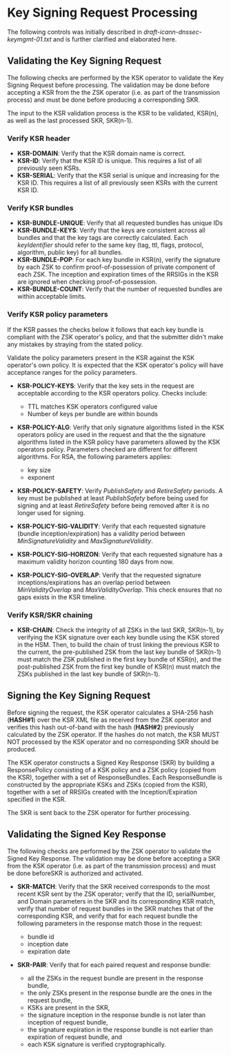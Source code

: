 # Key Signing Request Processing

The following controls was initially described in _draft-icann-dnssec-keymgmt-01.txt_ and is further clarified and elaborated here.


## Validating the Key Signing Request

The following checks are performed by the KSK operator to validate the Key Signing Request before processing. The validation may be done before accepting a KSR from the the ZSK operator (i.e. as part of the transmission process) and must be done before producing a corresponding SKR.

The input to the KSR validation process is the KSR to be validated, KSR(n), as well as the last processed SKR, SKR(n-1).



### Verify KSR header

- **KSR-DOMAIN**: Verify that the KSR domain name is correct.
- **KSR-ID**: Verify that the KSR ID is unique. This requires a list of all previously seen KSRs.
- **KSR-SERIAL**: Verify that the KSR serial is unique and increasing for the KSR ID. This requires a list of all previously seen KSRs with the current KSR ID.

### Verify KSR bundles

- **KSR-BUNDLE-UNIQUE**: Verify that all requested bundles has unique IDs
- **KSR-BUNDLE-KEYS**: Verify that the keys are consistent across all bundles and that the key tags are correctly calculated. Each _keyIdentifier_ should refer to the same key (tag, ttl, flags, protocol, algorithm, public key) for all bundles.
- **KSR-BUNDLE-POP**: For each key bundle in KSR(n), verify the signature by each ZSK to confirm proof-of-possession of private component of each ZSK. The inception and expiration times of the RRSIGs in the KSR are ignored when checking proof-of-possession.
- **KSR-BUNDLE-COUNT**: Verify that the number of requested bundles are within acceptable limits.

### Verify KSR policy parameters

If the KSR passes the checks below it follows that each key bundle is compliant with the ZSK operator's policy, and that the submitter didn't make any mistakes by straying from the stated policy.

Validate the policy parameters present in the KSR against the KSK operator's own policy. It is expected that the KSK operator's policy will have acceptance ranges for the policy parameters.

- **KSR-POLICY-KEYS**: Verify that the key sets in the request are acceptable according to the KSR operators policy.
  Checks include:
    - TTL matches KSK operators configured value
    - Number of keys per bundle are within bounds

- **KSR-POLICY-ALG**: Verify that only signature algorithms listed in the KSK operators policy are used in the request and that the the signature algorithms listed in the KSR policy have parameters allowed by the KSK operators policy. Parameters checked are different for different algorithms. For RSA, the following parameters applies:

    - key size
    - exponent

- **KSR-POLICY-SAFETY**: Verify _PublishSafety_ and _RetireSafety_ periods. A key must be published at least _PublishSafety_ before being used for signing and at least _RetireSafety_ before being removed after it is no longer used for signing.

- **KSR-POLICY-SIG-VALIDITY**: Verify that each requested signature (bundle inception/expiration) has a validity period between _MinSignatureValidity_ and _MaxSignatureValidity_.

- **KSR-POLICY-SIG-HORIZON**: Verify that each requested signature has a maximum validity horizon counting 180 days from now.

- **KSR-POLICY-SIG-OVERLAP**: Verify that the requested signature inceptions/expirations has an overlap period between _MinValidityOverlap_ and _MaxValidityOverlap_. This check ensures that no gaps exists in the KSR timeline.

### Verify KSR/SKR chaining

- **KSR-CHAIN**: Check the integrity of all ZSKs in the last SKR, SKR(n-1), by verifying the KSK signature over each key bundle using the KSK stored in the HSM. Then, to build the chain of trust linking the previous KSR to the current, the pre-published ZSK from the last key bundle of SKR(n-1) must match the ZSK published in the first key bundle of KSR(n), and the post-published ZSK from the first key bundle of KSR(n) must match the ZSKs published in the last key bundle of SKR(n-1).

## Signing the Key Signing Request

Before signing the request, the KSK operator calculates a SHA-256 hash (**HASH#1**) over the KSR XML file as received from the ZSK operator and verifies this hash out-of-band with the hash (**HASH#2**) previously calculated by the ZSK operator. If the hashes do not match, the KSR MUST NOT processed by the KSK operator and no corresponding SKR should be produced.

The KSK operator constructs a Signed Key Response (SKR) by building a ResponsePolicy consisting of a KSK policy and a ZSK policy (copied from the KSR), together with a set of ResponseBundles. Each ResponseBundle is constructed by the appropriate KSKs and ZSKs (copied from the KSR), together with a set of RRSIGs created with the Inception/Expiration
specified in the KSR.

The SKR is sent back to the ZSK operator for further processing.


## Validating the Signed Key Response

The following checks are performed by the ZSK operator to validate the Signed Key Response. The validation may be done before accepting a SKR from the KSK operator (i.e. as part of the transmission process) and must be done beforeSKR is authorized and activated.

- **SKR-MATCH**: Verify that the SKR received corresponds to the most recent KSR sent by the ZSK operator; verify that the ID, serialNumber, and Domain parameters in the SKR and its corresponding KSR match, verify that number of request bundles in the SKR matches that of the corresponding KSR, and verify that for each request bundle the following parameters in the response match those in the request:

    - bundle id
    - inception date
    - expiration date

- **SKR-PAIR**: Verify that for each paired request and response bundle:

    - all the ZSKs in the request bundle are present in the response bundle,
    - the only ZSKs present in the response bundle are the ones in the request bundle,
    - KSKs are present in the SKR,
    - the signature inception in the response bundle is not later than inception of request bundle,
    - the signature expiration in the response bundle is not earlier than expiration of request bundle, and
    - each KSK signature is verified cryptographically.
